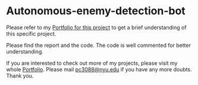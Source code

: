 # Autonomous-enemy-detection-bot

Please refer to my [Portfolio for this project](https://spiffy-number-442.notion.site/Autonomous-enemy-detection-bot-edc0c9d65efc47989b53677529478e79) to get a brief understanding of this specific project. 

Please find the report and the code. The code is well commented for better understanding.

If you are interested to check out more of my projects, please visit my whole [Portfolio](https://spiffy-number-442.notion.site/Robotics-Engineering-Portfolio-632ef9567d1e4c0dbd8aad8733a57820). Please mail pc3088@nyu.edu if you have any more doubts. Thank you.
